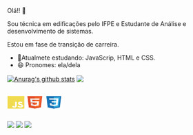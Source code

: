 Olá!! 👋

Sou técnica em edificações pelo IFPE e Estudante de Análise e desenvolvimento de sistemas.

Estou em fase de transição de carreira.

- 🌱Atualmete estudando: JavaScrip, HTML e CSS.
- 😄 Pronomes: ela/dela

<a href="https://github.com/gihcelly/github-readme-stats"><img align="center" height="180" src="https://github-readme-stats.vercel.app/api?username=gihcelly&show_icons=true&include_all_commits=true&theme=buefy&hide_border=true" alt="Anurag's github stats" /></a>
<a href="https://github.com/gicelly/github-readme-stats"><img align="center" height="180" src="https://github-readme-stats.vercel.app/api/top-langs/?username=gihcelly&layout=compact&theme=buefy&hide_border=true" /></a>
  
<div style="display: inline_block"><br>
  <img align="center" alt="gih-Js" height="30" width="40" src="https://raw.githubusercontent.com/devicons/devicon/master/icons/javascript/javascript-plain.svg">
  <img align="center" alt="gih-HTML" height="30" width="40" src="https://raw.githubusercontent.com/devicons/devicon/master/icons/html5/html5-original.svg">
  <img align="center" alt="gih-CSS" height="30" width="40" src="https://raw.githubusercontent.com/devicons/devicon/master/icons/css3/css3-original.svg">
</div>
  
  ##
  
  <a href="https://www.instagram.com/gicellyo.o" target="_blank"><img src="https://img.shields.io/badge/-Instagram-%23E4405F?style=for-the-badge&logo=instagram&logoColor=white" target="_blank"></a>
  <a href="https://www.linkedin.com/in/gicelly-oliveira-62ab5492" target="_blank"><img src="https://img.shields.io/badge/-LinkedIn-%230077B5?style=for-the-badge&logo=linkedin&logoColor=white" target="_blank"></a> 
  <a href = "mailto:gicelly.oliveira@gmail.com"><img src="https://img.shields.io/badge/-Gmail-%23333?style=for-the-badge&logo=gmail&logoColor=white" target="_blank"></a>
  
